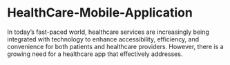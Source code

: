 # HealthCare-Mobile-Application
In today’s fast-paced world, healthcare services are increasingly being integrated with technology to enhance accessibility, efficiency, and convenience for both patients and healthcare providers. However, there is a growing need for a healthcare app that effectively addresses.
